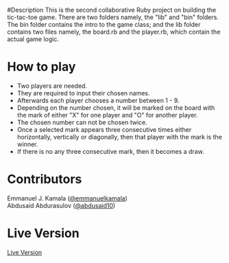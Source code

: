 #Description
This is the second collaborative Ruby project on building the tic-tac-toe game. There are two folders namely, the "lib" and "bin" folders. The bin folder contains the intro to the game class; and the lib folder contains two files namely, the board.rb and the player.rb, which contain the actual game logic. 
# How to play
<ul>
<li>Two players are needed.</li> 
<li>They are required to input their chosen names.</li> 
<li>Afterwards each player chooses a number between 1 - 9.</li>
<li>Depending on the number chosen, it will be marked on the board with the mark of either "X" for one player and "O" for another player.</li>
<li>The chosen number can not be chosen twice.</li>
<li>Once a selected mark appears three consecutive times either horizontally, vertically or diagonally, then that player with the mark is the winner.</li>
<li>If there is no any three consecutive mark, then it becomes a draw.</li>
</ul> 

# Contributors
Emmanuel J. Kamala (<a href="https://github.com/emmanuelkamala">@emmanuelkamala</a>)<br>
Abdusaid Abdurasulov (<a href="https://github.com/Abdusaid10">@abdusaid10</a>)

# Live Version
<a href="#">Live Version</a>
